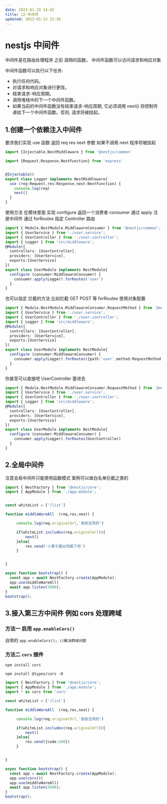 ```yaml
---
date: 2023-01-29 14:45
title: 12-中间件
updated: 2023-05-13 22:56
---
```


# nestjs 中间件

中间件是在路由处理程序 之前 调用的函数。 中间件函数可以访问请求和响应对象

中间件函数可以执行以下任务:

- 执行任何代码。
- 对请求和响应对象进行更改。
- 结束请求-响应周期。
- 调用堆栈中的下一个中间件函数。
- 如果当前的中间件函数没有结束请求-响应周期, 它必须调用 next() 将控制传递给下一个中间件函数。否则, 请求将被挂起。

## 1.创建一个依赖注入中间件

要求我们实现 use 函数 返回 req res next 参数 如果不调用 next 程序将被挂起

```ts
import {Injectable,NestMiddleware } from '@nestjs/common'

import {Request,Response,NextFunction} from 'express'


@Injectable()
export class Logger implements NestMiddleware{
  use (req:Request,res:Response,next:NextFunction) {
    console.log(req)
    next()
  }
}
```

使用方法 在模块里面 实现 configure 返回一个消费者 consumer 通过 apply 注册中间件 通过 forRoutes 指定 Controller 路由

```ts
import { Module,NestModule,MiddlewareConsumer } from '@nestjs/common';
import { UserService } from './user.service';
import { UserController } from './user.controller';
import { Logger } from 'src/middleware';
@Module({
  controllers: [UserController],
  providers: [UserService],
  exports:[UserService]
})
export class UserModule implements NestModule{
  configure (consumer:MiddlewareConsumer) {
    consumer.apply(Logger).forRoutes('user')
  }
}
```

也可以指定 拦截的方法 比如拦截 GET POST 等 forRoutes 使用对象配置

```ts
import { Module,NestModule,MiddlewareConsumer,RequestMethod } from '@nestjs/common';
import { UserService } from './user.service';
import { UserController } from './user.controller';
import { Logger } from 'src/middleware';
@Module({
  controllers: [UserController],
  providers: [UserService],
  exports:[UserService]
})
export class UserModule implements NestModule{
  configure (consumer:MiddlewareConsumer) {
    consumer.apply(Logger).forRoutes({path:'user',method:RequestMethod.GET})
  }
}
```

你甚至可以直接吧 UserController 塞进去

```ts
import { Module,NestModule,MiddlewareConsumer,RequestMethod } from '@nestjs/common';
import { UserService } from './user.service';
import { UserController } from './user.controller';
import { Logger } from 'src/middleware';
@Module({
  controllers: [UserController],
  providers: [UserService],
  exports:[UserService]
})
export class UserModule implements NestModule{
  configure (consumer:MiddlewareConsumer) {
    consumer.apply(Logger).forRoutes(UserController)
  }
}
```

## 2.全局中间件

注意全局中间件只能使用函数模式 案例可以做白名单拦截之类的

```ts
import { NestFactory } from '@nestjs/core';
import { AppModule } from './app.module';


const whiteList = ['/list']

function middleWareAll  (req,res,next) {

     console.log(req.originalUrl,'我收全局的')

     if(whiteList.includes(req.originalUrl)){
         next()
     }else{
         res.send('小黑子露出鸡脚了吧')
     }


}

async function bootstrap() {
  const app = await NestFactory.create(AppModule);
  app.use(middleWareAll)
  await app.listen(3000);
}
bootstrap();
```

## 3.接入第三方中间件 例如 cors 处理跨域

### 方法一 启用 `app.enableCors()`

自带的 `app.enableCors(); //解决跨域问题`

### 方法二 `cors` 插件

`npm install cors`

`npm install @types/cors -D`

```ts
import { NestFactory } from '@nestjs/core';
import { AppModule } from './app.module';
import * as cors from 'cors'

const whiteList = ['/list']

function middleWareAll  (req,res,next) {

     console.log(req.originalUrl,'我收全局的')

     if(whiteList.includes(req.originalUrl)){
         next()
     }else{
         res.send({code:200})
     }


}

async function bootstrap() {
  const app = await NestFactory.create(AppModule);
  app.use(cors())
  app.use(middleWareAll)
  await app.listen(3000);
}
bootstrap();
```